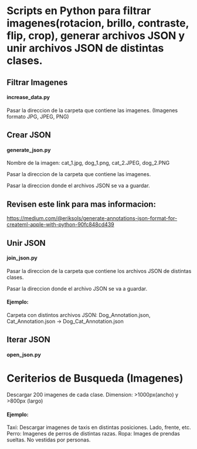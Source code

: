 # Scripts en Python para filtrar imagenes(rotacion, brillo, contraste, flip, crop), generar archivos JSON y unir archivos JSON de distintas clases.

## Filtrar Imagenes
#### increase_data.py

Pasar la direccion de la carpeta que contiene las imagenes. (Imagenes formato JPG, JPEG, PNG)


## Crear JSON
#### generate_json.py

Nombre de la imagen: cat_1.jpg, dog_1.png, cat_2.JPEG, dog_2.PNG

Pasar la direccion de la carpeta que contiene las imagenes.

Pasar la direccion donde el archivos JSON se va a guardar.

## Revisen este link para mas informacion: 
https://medium.com/@eriksols/generate-annotations-json-format-for-createml-apple-with-python-90fc848cd439


## Unir JSON
#### join_json.py

Pasar la direccion de la carpeta que contiene los archivos JSON de distintas clases.

Pasar la direccion donde el archivo JSON se va a guardar.

#### Ejemplo:
Carpeta con distintos archivos JSON: Dog_Annotation.json, Cat_Annotation.json -> Dog_Cat_Annotation.json


## Iterar JSON
#### open_json.py


# Ceriterios de Busqueda (Imagenes)
Descargar 200 imagenes de cada clase.
Dimension: >1000px(ancho) y >800px (largo)

#### Ejemplo: 
Taxi: Descargar imagenes de taxis en distintas posiciones. Lado, frente, etc.
Perro: Imagenes de perros de distintas razas.
Ropa: Images de prendas sueltas. No vestidas por personas.

